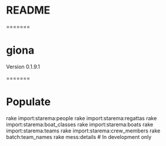 # README

=======
# giona

Version 0.1.9.1

=======
# Populate
rake import:starema:people
rake import:starema:regattas
rake import:starema:boat_classes
rake import:starema:boats
rake import:starema:teams
rake import:starema:crew_members
rake batch:team_names
rake mess:details # In development only